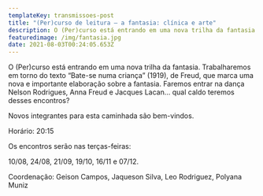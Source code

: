 ```yaml
---
templateKey: transmissoes-post
title: "(Per)curso de leitura – a fantasia: clínica e arte"
description: O (Per)curso está entrando em uma nova trilha da fantasia.
featuredimage: /img/fantasia.jpg
date: 2021-08-03T00:24:05.653Z
---
```

<!--StartFragment-->

O (Per)curso está entrando em uma nova trilha da fantasia. Trabalharemos em torno do texto “Bate-se numa criança” (1919), de Freud, que marca uma nova e importante elaboração sobre a fantasia. Faremos entrar na dança Nelson Rodrigues, Anna Freud e Jacques Lacan… qual caldo teremos desses encontros?

Novos integrantes para esta caminhada são bem-vindos.

Horário: 20:15

Os encontros serão nas terças-feiras:

10/08, 24/08, 21/09, 19/10, 16/11 e 07/12.

Coordenação: Geison Campos, Jaqueson Silva, Leo Rodriguez, Polyana Muniz

<!--EndFragment-->